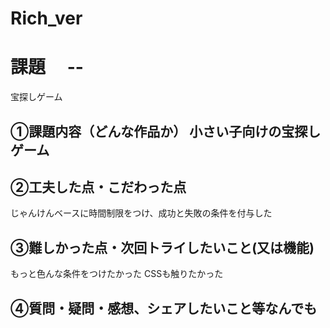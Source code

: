# Rich_ver
# 課題　 --
宝探しゲーム
## ①課題内容（どんな作品か） 小さい子向けの宝探しゲーム
 
## ②工夫した点・こだわった点
じゃんけんベースに時間制限をつけ、成功と失敗の条件を付与した 
​
## ③難しかった点・次回トライしたいこと(又は機能)
もっと色んな条件をつけたかった CSSも触りたかった 
​
## ④質問・疑問・感想、シェアしたいこと等なんでも

